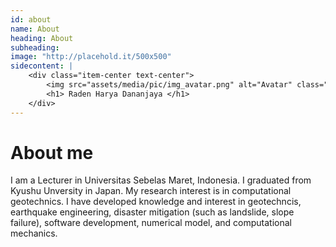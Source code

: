 ```yaml
---
id: about
name: About
heading: About
subheading: 
image: "http://placehold.it/500x500"
sidecontent: |
    <div class="item-center text-center">
        <img src="assets/media/pic/img_avatar.png" alt="Avatar" class="avatar square-300">
        <h1> Raden Harya Dananjaya </h1>
    </div>
---
```

# About me 
I am a Lecturer in Universitas Sebelas Maret, Indonesia. I graduated from Kyushu Unversity in Japan. My research interest is in computational geotechnics. I have developed knowledge and interest in geotechncis, earthquake engineering, disaster mitigation (such as landslide, slope failure), software development, numerical model, and computational mechanics.